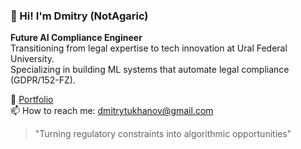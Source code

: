 ### 👋 Hi! I'm Dmitry (NotAgaric)
**Future AI Compliance Engineer**  
Transitioning from legal expertise to tech innovation at Ural Federal University.  
Specializing in building ML systems that automate legal compliance (GDPR/152-FZ).

🔗 [Portfolio](https://notagaric.github.io/CodeCompliance/)  
📫 How to reach me: dmitrytukhanov@gmail.com

> "Turning regulatory constraints into algorithmic opportunities"

